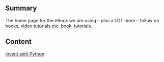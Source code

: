 ## Summary

 The home page for the eBook we are using – plus a LOT more
– follow on books, video tutorials etc. book, tutorials. 

## Content

[Invent with Python](http://inventwithpython.com/)
